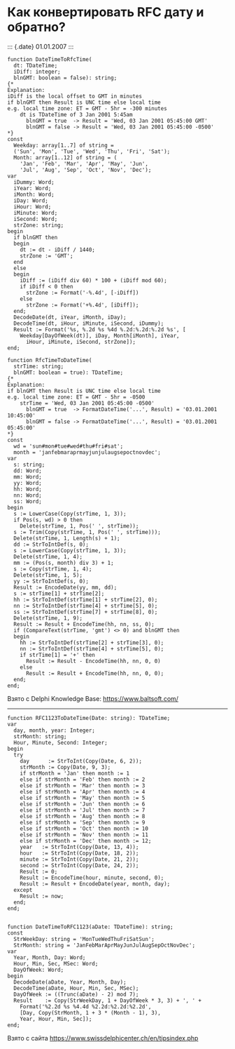 Как конвертировать RFC дату и обратно?
======================================

::: {.date}
01.01.2007
:::

    function DateTimeToRfcTime(
      dt: TDateTime;
      iDiff: integer;
      blnGMT: boolean = false): string;
    {*
    Explanation:
    iDiff is the local offset to GMT in minutes
    if blnGMT then Result is UNC time else local time
    e.g. local time zone: ET = GMT - 5hr = -300 minutes
        dt is TDateTime of 3 Jan 2001 5:45am
          blnGMT = true  -> Result = 'Wed, 03 Jan 2001 05:45:00 GMT'
          blnGMT = false -> Result = 'Wed, 03 Jan 2001 05:45:00 -0500'
    *}
    const
      Weekday: array[1..7] of string =
      ('Sun', 'Mon', 'Tue', 'Wed', 'Thu', 'Fri', 'Sat');
      Month: array[1..12] of string = (
        'Jan', 'Feb', 'Mar', 'Apr', 'May', 'Jun',
        'Jul', 'Aug', 'Sep', 'Oct', 'Nov', 'Dec');
    var
      iDummy: Word;
      iYear: Word;
      iMonth: Word;
      iDay: Word;
      iHour: Word;
      iMinute: Word;
      iSecond: Word;
      strZone: string;
    begin
      if blnGMT then
      begin
        dt := dt - iDiff / 1440;
        strZone := 'GMT';
      end
      else
      begin
        iDiff := (iDiff div 60) * 100 + (iDiff mod 60);
        if iDiff < 0 then
          strZone := Format('-%.4d', [-iDiff])
        else
          strZone := Format('+%.4d', [iDiff]);
      end;
      DecodeDate(dt, iYear, iMonth, iDay);
      DecodeTime(dt, iHour, iMinute, iSecond, iDummy);
      Result := Format('%s, %.2d %s %4d %.2d:%.2d:%.2d %s', [
        Weekday[DayOfWeek(dt)], iDay, Month[iMonth], iYear,
          iHour, iMinute, iSecond, strZone]);
    end;
     
    function RfcTimeToDateTime(
      strTime: string;
      blnGMT: boolean = true): TDateTime;
    {*
    Explanation:
    if blnGMT then Result is UNC time else local time
    e.g. local time zone: ET = GMT - 5hr = -0500
        strTime = 'Wed, 03 Jan 2001 05:45:00 -0500'
          blnGMT = true  -> FormatDateTime('...', Result) = '03.01.2001 10:45:00'
          blnGMT = false -> FormatDateTime('...', Result) = '03.01.2001 05:45:00'
    *}
    const
      wd = 'sun#mon#tue#wed#thu#fri#sat';
      month = 'janfebmaraprmayjunjulaugsepoctnovdec';
    var
      s: string;
      dd: Word;
      mm: Word;
      yy: Word;
      hh: Word;
      nn: Word;
      ss: Word;
    begin
      s := LowerCase(Copy(strTime, 1, 3));
      if Pos(s, wd) > 0 then
        Delete(strTime, 1, Pos(' ', strTime));
      s := Trim(Copy(strTime, 1, Pos(' ', strTime)));
      Delete(strTime, 1, Length(s) + 1);
      dd := StrToIntDef(s, 0);
      s := LowerCase(Copy(strTime, 1, 3));
      Delete(strTime, 1, 4);
      mm := (Pos(s, month) div 3) + 1;
      s := Copy(strTime, 1, 4);
      Delete(strTime, 1, 5);
      yy := StrToIntDef(s, 0);
      Result := EncodeDate(yy, mm, dd);
      s := strTime[1] + strTime[2];
      hh := StrToIntDef(strTime[1] + strTime[2], 0);
      nn := StrToIntDef(strTime[4] + strTime[5], 0);
      ss := StrToIntDef(strTime[7] + strTime[8], 0);
      Delete(strTime, 1, 9);
      Result := Result + EncodeTime(hh, nn, ss, 0);
      if (CompareText(strTime, 'gmt') <> 0) and blnGMT then
      begin
        hh := StrToIntDef(strTime[2] + strTime[3], 0);
        nn := StrToIntDef(strTime[4] + strTime[5], 0);
        if strTime[1] = '+' then
          Result := Result - EncodeTime(hh, nn, 0, 0)
        else
          Result := Result + EncodeTime(hh, nn, 0, 0);
      end;
    end;

Взято с Delphi Knowledge Base: <https://www.baltsoft.com/>

------------------------------------------------------------------------

    function RFC1123ToDateTime(Date: string): TDateTime; 
    var 
      day, month, year: Integer; 
      strMonth: string; 
      Hour, Minute, Second: Integer; 
    begin 
      try 
        day      := StrToInt(Copy(Date, 6, 2)); 
        strMonth := Copy(Date, 9, 3); 
        if strMonth = 'Jan' then month := 1  
        else if strMonth = 'Feb' then month := 2  
        else if strMonth = 'Mar' then month := 3  
        else if strMonth = 'Apr' then month := 4  
        else if strMonth = 'May' then month := 5  
        else if strMonth = 'Jun' then month := 6  
        else if strMonth = 'Jul' then month := 7  
        else if strMonth = 'Aug' then month := 8  
        else if strMonth = 'Sep' then month := 9  
        else if strMonth = 'Oct' then month := 10  
        else if strMonth = 'Nov' then month := 11  
        else if strMonth = 'Dec' then month := 12; 
        year   := StrToInt(Copy(Date, 13, 4)); 
        hour   := StrToInt(Copy(Date, 18, 2)); 
        minute := StrToInt(Copy(Date, 21, 2)); 
        second := StrToInt(Copy(Date, 24, 2)); 
        Result := 0; 
        Result := EncodeTime(hour, minute, second, 0); 
        Result := Result + EncodeDate(year, month, day); 
      except 
        Result := now; 
      end; 
    end; 
     
     
    function DateTimeToRFC1123(aDate: TDateTime): string; 
    const 
      StrWeekDay: string = 'MonTueWedThuFriSatSun'; 
      StrMonth: string = 'JanFebMarAprMayJunJulAugSepOctNovDec'; 
    var 
      Year, Month, Day: Word; 
      Hour, Min, Sec, MSec: Word; 
      DayOfWeek: Word; 
    begin 
      DecodeDate(aDate, Year, Month, Day); 
      DecodeTime(aDate, Hour, Min, Sec, MSec); 
      DayOfWeek := ((Trunc(aDate) - 2) mod 7); 
      Result    := Copy(StrWeekDay, 1 + DayOfWeek * 3, 3) + ', ' + 
        Format('%2.2d %s %4.4d %2.2d:%2.2d:%2.2d', 
        [Day, Copy(StrMonth, 1 + 3 * (Month - 1), 3), 
        Year, Hour, Min, Sec]); 
    end; 

Взято с сайта <https://www.swissdelphicenter.ch/en/tipsindex.php>
